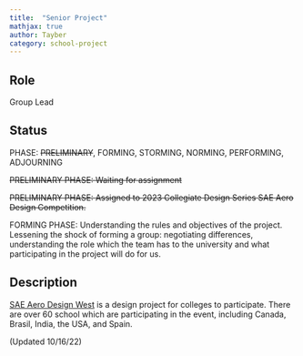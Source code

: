 ```yaml
---
title:  "Senior Project"
mathjax: true
author: Tayber
category: school-project
---
```


## Role

Group Lead


## Status

PHASE: ~~PRELIMINARY~~, FORMING, STORMING, NORMING, PERFORMING, ADJOURNING

~~PRELIMINARY PHASE: Waiting for assignment~~

~~PRELIMINARY PHASE: Assigned to 2023 Collegiate Design Series SAE Aero Design Competition.~~

FORMING PHASE: Understanding the rules and objectives of the project. Lessening the shock of forming a group: negotiating differences, understanding the role which the team has to the university and what participating in the project will do for us.

## Description

[SAE Aero Design West](https://www.sae.org/attend/student-events/sae-aero-design-west) is a design project for colleges to participate. There are over 60 school which are participating in the event, including Canada, Brasil, India, the USA, and Spain.



(Updated 10/16/22)
